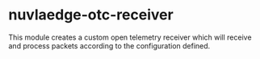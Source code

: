 # nuvlaedge-otc-receiver
This module creates a custom open telemetry receiver which will receive and process packets according to the configuration defined.

